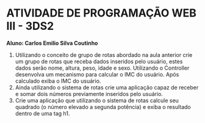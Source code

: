 # ATIVIDADE DE PROGRAMAÇÃO WEB III - 3DS2

**Aluno: Carlos Emilio Silva Coutinho**
1. Utilizando o conceito de grupo de rotas abordado na aula anterior crie um grupo de rotas que receba dados inseridos pelo usuário, estes dados serão nome, altura, peso, idade e sexo.
Utilizando o Controller desenvolva um mecanismo para calcular o IMC do usuário. Após calculado exiba o IMC do usuário.
2. Ainda utilizando o sistema de rotas crie uma aplicação capaz de receber e somar dois números previamente inseridos pelo usuário.
3. Crie uma aplicação que utilizando o sistema de rotas calcule seu quadrado (o número elevado a segunda potência) e exiba o resultado dentro de uma tag h1.
